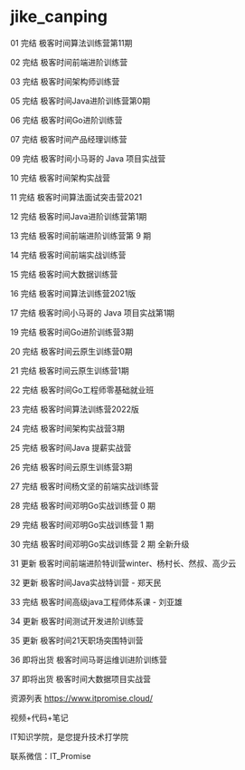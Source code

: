 # jike_canping
01 完结 极客时间算法训练营第11期

02 完结 极客时间前端进阶训练营

03 完结 极客时间架构师训练营

05 完结 极客时间Java进阶训练营第0期

06 完结 极客时间Go进阶训练营

07 完结 极客时间产品经理训练营

09 完结 极客时间小马哥的 Java 项目实战营

10 完结 极客时间架构实战营

11 完结 极客时间算法面试突击营2021

12 完结 极客时间Java进阶训练营第1期

13 完结 极客时间前端进阶训练营第 9 期

14 完结 极客时间前端实战训练营

15 完结 极客时间大数据训练营

16 完结 极客时间算法训练营2021版

17 完结 极客时间小马哥的 Java 项目实战第1期

19 完结 极客时间Go进阶训练营3期

20 完结 极客时间云原生训练营0期

21 完结 极客时间云原生训练营1期

22 完结 极客时间Go工程师零基础就业班

23 完结 极客时间算法训练营2022版

24 完结 极客时间架构实战营3期

25 完结 极客时间Java 提薪实战营

26 完结 极客时间云原生训练营3期

27 完结 极客时间杨文坚的前端实战训练营

28 完结 极客时间邓明Go实战训练营 0 期

29 完结 极客时间邓明Go实战训练营 1 期

30 完结 极客时间邓明Go实战训练营 2 期 全新升级

31 更新 极客时间前端进阶特训营winter、杨村长、然叔、高少云

32 更新 极客时间Java实战特训营 - 郑天民

33 完结 极客时间高级java工程师体系课 - 刘亚雄

34 更新 极客时间测试开发进阶训练营

35 更新 极客时间21天职场突围特训营

36 即将出货 极客时间马哥运维训进阶训练营

37 即将出货 极客时间大数据项目实战营

资源列表 https://www.itpromise.cloud/

视频+代码+笔记

IT知识学院，是您提升技术打学院

联系微信：IT_Promise
